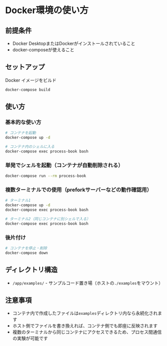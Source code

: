 # Docker環境の使い方

## 前提条件
- Docker DesktopまたはDockerがインストールされていること
- docker-composeが使えること

## セットアップ

Docker イメージをビルド
```bash
docker-compose build
```

## 使い方

### 基本的な使い方
```bash
# コンテナを起動
docker-compose up -d

# コンテナ内のシェルに入る
docker-compose exec process-book bash
```

### 単発でシェルを起動（コンテナが自動削除される）
```bash
docker-compose run --rm process-book
```

### 複数ターミナルでの使用（preforkサーバーなどの動作確認用）
```bash
# ターミナル1
docker-compose up -d
docker-compose exec process-book bash

# ターミナル2（同じコンテナに別シェルで入る）
docker-compose exec process-book bash
```

### 後片付け
```bash
# コンテナを停止・削除
docker-compose down
```

## ディレクトリ構造
- `/app/examples/` - サンプルコード置き場（ホストの`./examples`をマウント）

## 注意事項
- コンテナ内で作成したファイルは`examples`ディレクトリ内なら永続化されます
- ホスト側でファイルを書き換えれば、コンテナ側でも即座に反映されます
- 複数のターミナルから同じコンテナにアクセスできるため、プロセス間通信の実験が可能です
